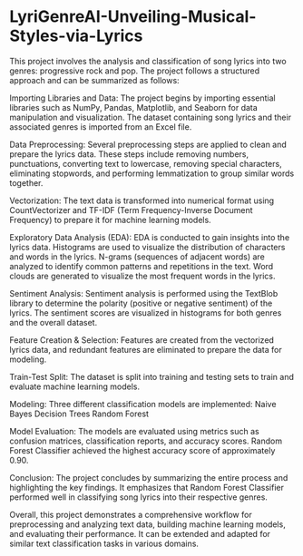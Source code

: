 # LyriGenreAI-Unveiling-Musical-Styles-via-Lyrics

This project involves the analysis and classification of song lyrics into two genres: progressive rock and pop. The project follows a structured approach and can be summarized as follows:

Importing Libraries and Data: The project begins by importing essential libraries such as NumPy, Pandas, Matplotlib, and Seaborn for data manipulation and visualization. The dataset containing song lyrics and their associated genres is imported from an Excel file.

Data Preprocessing: Several preprocessing steps are applied to clean and prepare the lyrics data. These steps include removing numbers, punctuations, converting text to lowercase, removing special characters, eliminating stopwords, and performing lemmatization to group similar words together.

Vectorization: The text data is transformed into numerical format using CountVectorizer and TF-IDF (Term Frequency-Inverse Document Frequency) to prepare it for machine learning models.

Exploratory Data Analysis (EDA): EDA is conducted to gain insights into the lyrics data. Histograms are used to visualize the distribution of characters and words in the lyrics. N-grams (sequences of adjacent words) are analyzed to identify common patterns and repetitions in the text. Word clouds are generated to visualize the most frequent words in the lyrics.

Sentiment Analysis: Sentiment analysis is performed using the TextBlob library to determine the polarity (positive or negative sentiment) of the lyrics. The sentiment scores are visualized in histograms for both genres and the overall dataset.

Feature Creation & Selection: Features are created from the vectorized lyrics data, and redundant features are eliminated to prepare the data for modeling.

Train-Test Split: The dataset is split into training and testing sets to train and evaluate machine learning models.

Modeling: Three different classification models are implemented:
Naive Bayes
Decision Trees
Random Forest

Model Evaluation: The models are evaluated using metrics such as confusion matrices, classification reports, and accuracy scores. Random Forest Classifier achieved the highest accuracy score of approximately 0.90.

Conclusion: The project concludes by summarizing the entire process and highlighting the key findings. It emphasizes that Random Forest Classifier performed well in classifying song lyrics into their respective genres.

Overall, this project demonstrates a comprehensive workflow for preprocessing and analyzing text data, building machine learning models, and evaluating their performance. It can be extended and adapted for similar text classification tasks in various domains.
